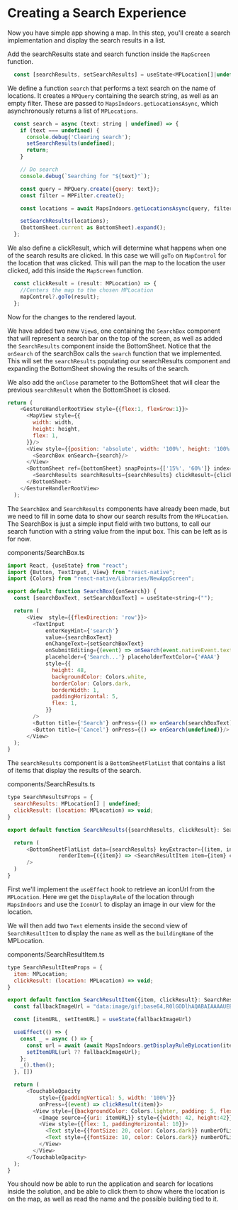 # Creating a Search Experience

Now you have simple app showing a map. In this step, you'll create a search implementation and display the search results in a list.

Add the searchResults state and search function inside the `MapScreen` function.

```javascript
  const [searchResults, setSearchResults] = useState<MPLocation[]|undefined>(undefined);
```

We define a function `search` that performs a text search on the name of locations. It creates a `MPQuery` containing the search string, as well as an empty filter. These are passed to `MapsIndoors.getLocationsAsync`, which asynchronously returns a list of `MPLocations`.

```javascript
  const search = async (text: string | undefined) => {
    if (text === undefined) {
      console.debug('Clearing search');
      setSearchResults(undefined);
      return;
    }

    // Do search
    console.debug(`Searching for "${text}"`);

    const query = MPQuery.create({query: text});
    const filter = MPFilter.create();

    const locations = await MapsIndoors.getLocationsAsync(query, filter)

    setSearchResults(locations);
    (bottomSheet.current as BottomSheet).expand();
  };
```

We also define a clickResult, which will determine what happens when one of the search results are clicked. In this case we will `goTo` on `MapControl` for the location that was clicked. This will pan the map to the location the user clicked, add this inside the `MapScreen` function.

```javascript
  const clickResult = (result: MPLocation) => {
    //Centers the map to the chosen MPLocation
    mapControl?.goTo(result);
  };
```

Now for the changes to the rendered layout.

We have added two new `View`s, one containing the `SearchBox` component that will represent a search bar on the top of the screen, as well as added the `SearchResults` component inside the BottomSheet. Notice that the `onSearch` of the searchBox calls the `search` function that we implemented. This will set the `searchResults` populating our searchResults component and expanding the BottomSheet showing the results of the search.

We also add the `onClose` parameter to the BottomSheet that will clear the previous `searchResult` when the BottomSheet is closed.

```javascript
return (
    <GestureHandlerRootView style={{flex:1, flexGrow:1}}>
      <MapView style={{
        width: width,
        height: height,
        flex: 1,
      }}/>
      <View style={{position: 'absolute', width: '100%', height: '100%', padding: 10, pointerEvents: 'box-none'}}>
        <SearchBox onSearch={search}/>
      </View>
      <BottomSheet ref={bottomSheet} snapPoints={['15%', '60%']} index={-1} enablePanDownToClose={true} onClose={() => {setSearchResults(undefined)}}>
        <SearchResults searchResults={searchResults} clickResult={clickResult}/>
      </BottomSheet>
    </GestureHandlerRootView>
  );
```

The `SearchBox` and `SearchResults` components have already been made, but we need to fill in some data to show our search results from the `MPLocation`. The SearchBox is just a simple input field with two buttons, to call our search function with a string value from the input box. This can be left as is for now.

components/SearchBox.ts

```javascript
import React, {useState} from "react";
import {Button, TextInput, View} from "react-native";
import {Colors} from "react-native/Libraries/NewAppScreen";

export default function SearchBox({onSearch}) {
  const [searchBoxText, setSearchBoxText] = useState<string>("");

  return (
      <View  style={{flexDirection: 'row'}}>
        <TextInput
            enterKeyHint={'search'}
            value={searchBoxText}
            onChangeText={setSearchBoxText}
            onSubmitEditing={(event) => onSearch(event.nativeEvent.text)}
            placeholder={'Search...'} placeholderTextColor={'#AAA'}
            style={{
              height: 48,
              backgroundColor: Colors.white,
              borderColor: Colors.dark,
              borderWidth: 1,
              paddingHorizontal: 5,
              flex: 1,
            }}
        />
        <Button title={'Search'} onPress={() => onSearch(searchBoxText)}/>
        <Button title={'Cancel'} onPress={() => onSearch(undefined)}/>
      </View>
  );
}
```

The `searchResults` component is a `BottomSheetFlatList` that contains a list of items that display the results of the search.

components/SearchResults.ts

```javascript
type SearchResultsProps = {
  searchResults: MPLocation[] | undefined;
  clickResult: (location: MPLocation) => void;
}

export default function SearchResults({searchResults, clickResult}: SearchResultsProps) {

  return (
      <BottomSheetFlatList data={searchResults} keyExtractor={(item, index) => index.toString()}
                renderItem={({item}) => <SearchResultItem item={item} clickResult={clickResult} />}
      />
  )
}
```

First we'll implement the `useEffect` hook to retrieve an iconUrl from the `MPLocation`. Here we get the `DisplayRule` of the location through `MapsIndoors` and use the `IconUrl` to display an image in our view for the location.

We will then add two `Text` elements inside the second view of `SearchResultItem` to display the `name` as well as the `buildingName` of the MPLocation.

components/SearchResultItem.ts

```javascript
type SearchResultItemProps = {
  item: MPLocation;
  clickResult: (location: MPLocation) => void;
}

export default function SearchResultItem({item, clickResult}: SearchResultItemProps) {
  const fallbackImageUrl = "data:image/gif;base64,R0lGODlhAQABAIAAAAUEBAAAACwAAAAAAQABAAACAkQBADs="

  const [itemURL, setItemURL] = useState(fallbackImageUrl)

  useEffect(() => {
    const _ = async () => {
      const url = await (await MapsIndoors.getDisplayRuleByLocation(item))?.getIconUrl()
      setItemURL(url ?? fallbackImageUrl);
    };
    _().then();
  }, [])

  return (
      <TouchableOpacity
          style={{paddingVertical: 5, width: '100%'}}
          onPress={(event) => clickResult(item)}>
        <View style={{backgroundColor: Colors.lighter, padding: 5, flexDirection: 'row'}}>
          <Image source={{uri: itemURL}} style={{width: 42, height:42}} />
          <View style={{flex: 1, paddingHorizontal: 10}}>
            <Text style={{fontSize: 20, color: Colors.dark}} numberOfLines={1}>{item.name}</Text>
            <Text style={{fontSize: 10, color: Colors.dark}} numberOfLines={1}>{item.buildingName}</Text>
          </View>
        </View>
      </TouchableOpacity>
  );
}
```

You should now be able to run the application and search for locations inside the solution, and be able to click them to show where the location is on the map, as well as read the name and the possible building tied to it.
